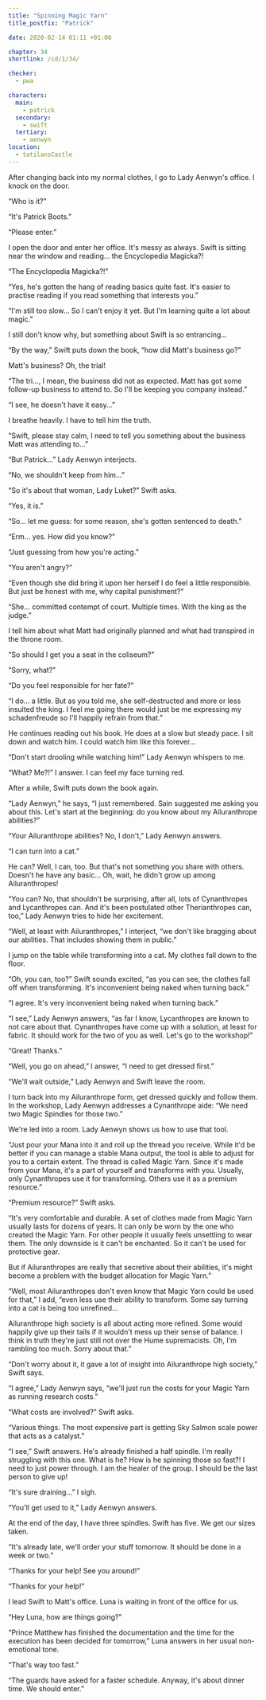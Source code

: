 ```yaml
---
title: "Spinning Magic Yarn"
title_postfix: "Patrick"

date: 2020-02-14 01:11 +01:00

chapter: 34
shortlink: /cd/1/34/

checker:
  - pwa

characters:
  main:
    - patrick
  secondary:
    - swift
  tertiary:
    - aenwyn
location:
  - tatilansCastle
---
```

After changing back into my normal clothes, I go to Lady Aenwyn's office.
I knock on the door.

“Who is it?”

“It's Patrick Boots.”

“Please enter.”

I open the door and enter her office.
It's messy as always.
Swift is sitting near the window and reading… the Encyclopedia Magicka?!

“The Encyclopedia Magicka?!”

“Yes, he's gotten the hang of reading basics quite fast.
It's easier to practise reading if you read something that interests you.”

“I'm still too slow…
So I can't enjoy it yet.
But I'm learning quite a lot about magic.”

I still don't know why, but something about Swift is so entrancing…

“By the way,” Swift puts down the book, “how did Matt's business go?”

Matt's business?
Oh, the trial!

“The tri…, I mean, the business did not as expected.
Matt has got some follow-up business to attend to.
So I'll be keeping you company instead.”

“I see, he doesn't have it easy…”

I breathe heavily.
I have to tell him the truth.

“Swift, please stay calm, I need to tell you something about the business Matt was attending to…”

“But Patrick…” Lady Aenwyn interjects.

“No, we shouldn't keep from him…”

“So it's about that woman, Lady Luket?” Swift asks.

“Yes, it is.”

“So… let me guess: for some reason, she's gotten sentenced to death.”

“Erm… yes.
How did you know?”

“Just guessing from how you're acting.”

“You aren't angry?”

“Even though she did bring it upon her herself
I do feel a little responsible.
But just be honest with me, why capital punishment?”

“She… committed contempt of court. Multiple times.
With the king as the judge.”

I tell him about what Matt had originally planned and what had transpired in the throne room.

“So should I get you a seat in the coliseum?”

“Sorry, what?”

“Do you feel responsible for her fate?”

“I do… a little.
But as you told me, she self-destructed and more or less insulted the king.
I feel me going there would just be me expressing my schadenfreude so I'll happily refrain from that.”

He continues reading out his book.
He does at a slow but steady pace.
I sit down and watch him.
I could watch him like this forever…

“Don't start drooling while watching him!” Lady Aenwyn whispers to me.

“What? Me?!” I answer.
I can feel my face turning red.

After a while, Swift puts down the book again.

“Lady Aenwyn,” he says, “I just remembered.
Sain suggested me asking you about this.
Let's start at the beginning: do you know about my Ailuranthrope abilities?”

“Your Ailuranthrope abilities? No, I don't,” Lady Aenwyn answers.

“I can turn into a cat.”

He can? Well, I can, too.
But that's not something you share with others.
Doesn't he have any basic…
Oh, wait, he didn't grow up among Ailuranthropes!

“You can?
No, that shouldn't be surprising, after all, lots of Cynanthropes and Lycanthropes can.
And it's been postulated other Therianthropes can, too,” Lady Aenwyn tries to hide her excitement.

“Well, at least with Ailuranthropes,” I interject, “we don't like bragging about our abilities.
That includes showing them in public.”

I jump on the table while transforming into a cat.
My clothes fall down to the floor.

“Oh, you can, too?” Swift sounds excited, “as you can see, the clothes fall off when transforming.
It's inconvenient being naked when turning back.”

“I agree. It's very inconvenient being naked when turning back.”

“I see,” Lady Aenwyn answers, “as far I know, Lycanthropes are known to not care about that.
Cynanthropes have come up with a solution, at least for fabric.
It should work for the two of you as well. Let's go to the workshop!”

“Great! Thanks.”

“Well, you go on ahead,” I answer, “I need to get dressed first.”

“We'll wait outside,” Lady Aenwyn and Swift leave the room.

I turn back into my Ailuranthrope form, get dressed quickly and follow them.
In the workshop, Lady Aenwyn addresses a Cynanthrope aide: “We need two Magic Spindles for those two.”

We're led into a room. Lady Aenwyn shows us how to use that tool.

“Just pour your Mana into it and roll up the thread you receive.
While it'd be better if you can manage a stable Mana output, the tool is able to adjust for you to a certain extent.
The thread is called Magic Yarn.
Since it's made from your Mana, it's a part of yourself and transforms with you.
Usually, only Cynanthropes use it for transforming.
Others use it as a premium resource.”

“Premium resource?” Swift asks.

“It's very comfortable and durable.
A set of clothes made from Magic Yarn usually lasts for dozens of years.
It can only be worn by the one who created the Magic Yarn.
For other people it usually feels unsettling to wear them.
The only downside is it can't be enchanted.
So it can't be used for protective gear.

But if Ailuranthropes are really that secretive about their abilities, it's might become a problem with the budget allocation for Magic Yarn.”

“Well, most Ailuranthropes don't even know that Magic Yarn could be used for that,” I add, “even less use their ability to transform.
Some say turning into a cat is being too unrefined…

Ailuranthrope high society is all about acting more refined.
Some would happily give up their tails if it wouldn't mess up their sense of balance.
I think in truth they're just still not over the Hume supremacists.
Oh, I'm rambling too much. Sorry about that.”

“Don't worry about it, it gave a lot of insight into Ailuranthrope high society,” Swift says.

“I agree,” Lady Aenwyn says, “we'll just run the costs for your Magic Yarn as running research costs.”

“What costs are involved?” Swift asks.

“Various things.
The most expensive part is getting Sky Salmon scale power that acts as a catalyst.”

“I see,” Swift answers.
He's already finished a half spindle.
I'm really struggling with this one.
What is he? How is he spinning those so fast?!
I need to just power through. I am the healer of the group.
I should be the last person to give up!

“It's sure draining…” I sigh.

“You'll get used to it,” Lady Aenwyn answers.

At the end of the day, I have three spindles.
Swift has five. We get our sizes taken.

“It's already late, we'll order your stuff tomorrow.
It should be done in a week or two.”

“Thanks for your help! See you around!”

“Thanks for your help!”

I lead Swift to Matt's office.
Luna is waiting in front of the office for us.

“Hey Luna, how are things going?”

“Prince Matthew has finished the documentation and the time for the execution has been decided for tomorrow,” Luna answers in her usual non-emotional tone.

“That's way too fast.”

“The guards have asked for a faster schedule.
Anyway, it's about dinner time. We should enter.”
